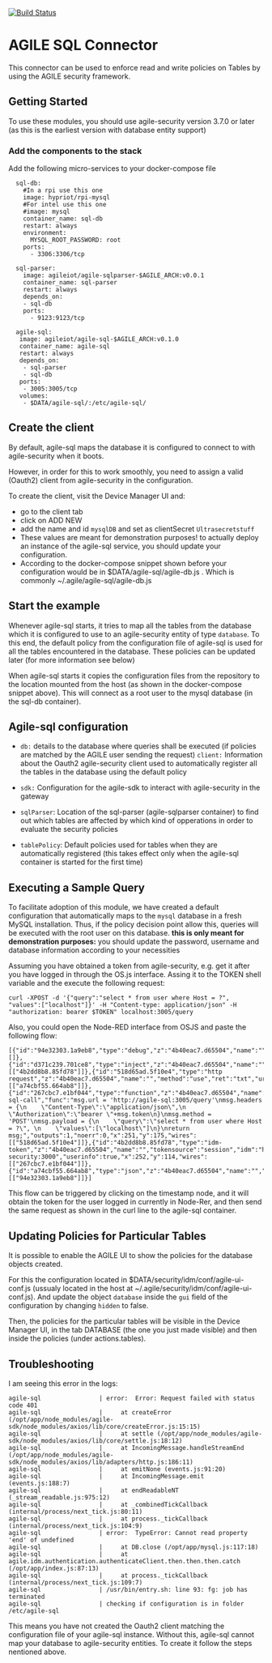 [![Build Status](https://travis-ci.org/Agile-IoT/agile-sql.svg?branch=master)](https://travis-ci.org/Agile-IoT/agile-sql)

# AGILE SQL Connector

This connector can be used to enforce read and write policies on Tables by using the AGILE security framework.

## Getting Started

To use these modules, you should use agile-security version 3.7.0 or later (as this is the earliest version with database entity support)

### Add the components to the stack

Add the following micro-services to your docker-compose file


```
  sql-db:
    #In a rpi use this one 
    image: hypriot/rpi-mysql
    #For intel use this one
    #image: mysql
    container_name: sql-db
    restart: always
    environment:
      MYSQL_ROOT_PASSWORD: root
    ports:
      - 3306:3306/tcp

  sql-parser:
    image: agileiot/agile-sqlparser-$AGILE_ARCH:v0.0.1
    container_name: sql-parser
    restart: always
    depends_on:
    - sql-db
    ports:
      - 9123:9123/tcp

  agile-sql:
   image: agileiot/agile-sql-$AGILE_ARCH:v0.1.0
   container_name: agile-sql
   restart: always
   depends_on:
    - sql-parser
    - sql-db
   ports:
    - 3005:3005/tcp
   volumes:
    - $DATA/agile-sql/:/etc/agile-sql/    
```


## Create the client

By default, agile-sql maps the database it is configured to connect to with agile-security when it boots.

However, in order for this to work smoothly, you need to assign a valid (Oauth2) client from agile-security in the configuration.

To create the client, visit the Device Manager UI and:
  * go to the client tab
  * click on ADD NEW
  * add the name and id ``mysqlDB`` and set as clientSecret  ``Ultrasecretstuff``
  * These values are meant for demonstration purposes! to actually deploy an instance of the agile-sql service, you should update your configuration.
  * According to the docker-compose snippet shown before your configuration would be in $DATA/agile-sql/agile-db.js . Which is commonly ~/.agile/agile-sql/agile-db.js

## Start the example

Whenever agile-sql starts, it tries to map all the tables from the database which it is configured to use to an agile-security entity of type ``database``. To this end, the default policy from the configuration file of agile-sql is used for all the tables encountered in the database. These policies can be updated later (for more information see below)

When agile-sql starts it copies the configuration files from the repository to the location mounted from the host (as shown in the docker-compose snippet above). This will connect as a root user to the mysql database (in the sql-db container).

## Agile-sql configuration

* ``db:`` details to the database where queries shall be executed (if policies are matched by the AGILE user sending the request)
``client:`` Information about the Oauth2 agile-security client used to automatically register all the tables in the database using the default policy

* ``sdk:`` Configuration for the agile-sdk to interact with agile-security in the gateway

* ``sqlParser``: Location of the sql-parser (agile-sqlparser container) to find out which tables are affected by which kind of opperations in order to evaluate the security policies

* ``tablePolicy``: Default policies used for tables when they are automatically registered (this takes effect only when the agile-sql container is started for the first time)


## Executing a Sample Query

To facilitate adoption of this module, we have created a default configuration that automatically maps to the ``mysql`` database in a fresh MySQL installation.  Thus, if the policy decision point allow this, queries will be executed with the root user on this database. **this is only meant for demonstration purposes:** you should update the password, username and database information according to your necessities


Assuming you have obtained a token from agile-security, e.g. get it after you have logged in through the OS.js interface. Assing it to the TOKEN shell variable and the execute the following request:

```
curl -XPOST -d '{"query":"select * from user where Host = ?", "values":["localhost"]}' -H "Content-type: application/json" -H "authorization: bearer $TOKEN" localhost:3005/query
```

Also, you could open the Node-RED interface from OSJS and paste the following flow:

```
[{"id":"94e32303.1a9eb8","type":"debug","z":"4b40eac7.d65504","name":"","active":true,"console":"false","complete":"false","x":232,"y":328,"wires":[]},{"id":"d371c239.701ce8","type":"inject","z":"4b40eac7.d65504","name":"","topic":"","payload":"","payloadType":"date","repeat":"","crontab":"","once":false,"x":232,"y":46,"wires":[["4b2dd8b8.85fd78"]]},{"id":"518d65ad.5f10e4","type":"http request","z":"4b40eac7.d65504","name":"","method":"use","ret":"txt","url":"","tls":"","x":168,"y":245,"wires":[["a74cbf55.664ab8"]]},{"id":"267cbc7.e1bf044","type":"function","z":"4b40eac7.d65504","name":"prepare-sql-call","func":"msg.url = 'http://agile-sql:3005/query'\nmsg.headers = {\n    \"Content-Type\":\"application/json\",\n    \"Authorization\":\"bearer \"+msg.token\n}\nmsg.method = 'POST'\nmsg.payload = {\n    \"query\":\"select * from user where Host = ?\", \n    \"values\":[\"localhost\"]\n}\nreturn msg;","outputs":1,"noerr":0,"x":251,"y":175,"wires":[["518d65ad.5f10e4"]]},{"id":"4b2dd8b8.85fd78","type":"idm-token","z":"4b40eac7.d65504","name":"","tokensource":"session","idm":"http://agile-security:3000","userinfo":true,"x":252,"y":114,"wires":[["267cbc7.e1bf044"]]},{"id":"a74cbf55.664ab8","type":"json","z":"4b40eac7.d65504","name":"","x":322,"y":246,"wires":[["94e32303.1a9eb8"]]}]
```

This flow can be triggered by clicking on the timestamp node, and it will obtain the token for the user logged in currently in Node-Rer, and then send the same request as shown in the curl line to the agile-sql container.


## Updating Policies for Particular Tables

It is possible to enable the AGILE UI to show the policies for the database objects created.

For this the configuration located in $DATA/security/idm/conf/agile-ui-conf.js (ussualy located in the host at ~/.agile/security/idm/conf/agile-ui-conf.js). And update the object ``database`` inside the ``gui`` field of the configuration by changing ``hidden`` to false.

Then, the policies for the particular tables will be visible in the Device Manager UI, in the tab DATABASE (the one you just made visible) and then inside the policies (under actions.tables).

## Troubleshooting


I am seeing this error in the logs:

```
agile-sql                | error:  Error: Request failed with status code 401
agile-sql                |     at createError (/opt/app/node_modules/agile-sdk/node_modules/axios/lib/core/createError.js:15:15)
agile-sql                |     at settle (/opt/app/node_modules/agile-sdk/node_modules/axios/lib/core/settle.js:18:12)
agile-sql                |     at IncomingMessage.handleStreamEnd (/opt/app/node_modules/agile-sdk/node_modules/axios/lib/adapters/http.js:186:11)
agile-sql                |     at emitNone (events.js:91:20)
agile-sql                |     at IncomingMessage.emit (events.js:188:7)
agile-sql                |     at endReadableNT (_stream_readable.js:975:12)
agile-sql                |     at _combinedTickCallback (internal/process/next_tick.js:80:11)
agile-sql                |     at process._tickCallback (internal/process/next_tick.js:104:9)
agile-sql                | error:  TypeError: Cannot read property 'end' of undefined
agile-sql                |     at DB.close (/opt/app/mysql.js:117:18)
agile-sql                |     at agile.idm.authentication.authenticateClient.then.then.then.catch (/opt/app/index.js:87:13)
agile-sql                |     at process._tickCallback (internal/process/next_tick.js:109:7)
agile-sql                | /usr/bin/entry.sh: line 93: fg: job has terminated
agile-sql                | checking if configuration is in folder /etc/agile-sql

```

This means you have not created the Oauth2 client matching the configuration file of your agile-sql instance. Without this, agile-sql cannot map your database to agile-security entities. To create it follow the steps nentioned above.
